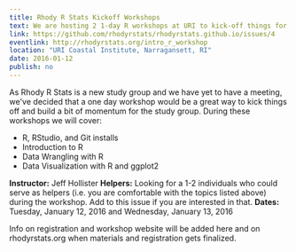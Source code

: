 ```yaml
---
title: Rhody R Stats Kickoff Workshops
text: We are hosting 2 1-day R workshops at URI to kick-off things for the Rhody R Stats study group.
link: https://github.com/rhodyrstats/rhodyrstats.github.io/issues/4
eventlink: http://rhodyrstats.org/intro_r_workshop
location: "URI Coastal Institute, Narragansett, RI"
date: 2016-01-12 
publish: no
---
```


<!-- this text is not currently renederd anywhere.  YAML is all you need --> 
As Rhody R Stats is a new study group and we have yet to have a meeting, we've decided that a one day workshop would be a great way to kick things off and build a bit of momentum for the study group. During these workshops we will cover:

- R, RStudio, and Git installs
- Introduction to R
- Data Wrangling with R
- Data Visualization with R and ggplot2

**Instructor:** Jeff Hollister
**Helpers:** Looking for a 1-2 individuals who could serve as helpers (i.e. you are comfortable with the topics listed above) during the workshop. Add to this issue if you are interested in that.
**Dates:** Tuesday, January 12, 2016 and Wednesday, January 13, 2016

Info on registration and workshop website will be added here and on rhodyrstats.org when materials and registration gets finalized.